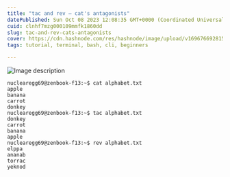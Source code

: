 ```yaml
---
title: "tac and rev — cat's antagonists"
datePublished: Sun Oct 08 2023 12:08:35 GMT+0000 (Coordinated Universal Time)
cuid: clnhf7mzg000109mmfk1860dd
slug: tac-and-rev-cats-antagonists
cover: https://cdn.hashnode.com/res/hashnode/image/upload/v1696766928154/4b59bb97-95dc-41d8-8869-229c0f401c1a.jpeg
tags: tutorial, terminal, bash, cli, beginners

---
```


![Image description](https://dev-to-uploads.s3.amazonaws.com/uploads/articles/brwsog0cub6tdi5ict57.png)


```
nuclearegg69@zenbook-f13:~$ cat alphabet.txt
apple
banana
carrot
donkey
nuclearegg69@zenbook-f13:~$ tac alphabet.txt
donkey
carrot
banana
apple
nuclearegg69@zenbook-f13:~$ rev alphabet.txt
elppa
ananab
torrac
yeknod
```